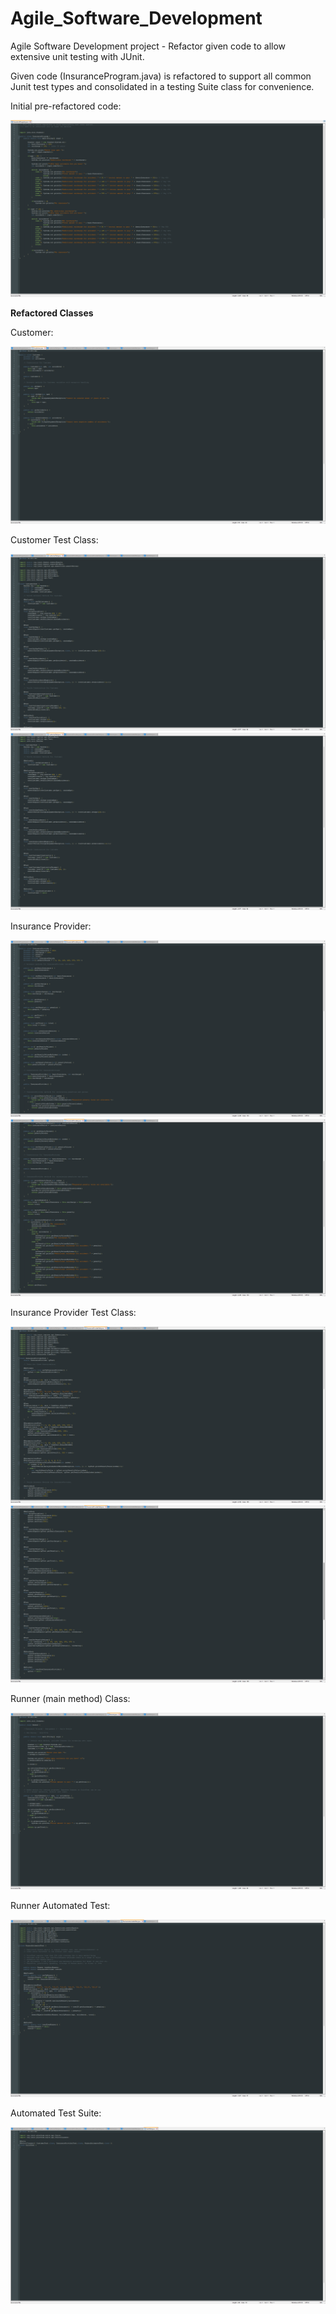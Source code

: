 # Agile_Software_Development
 Agile Software Development project -  Refactor given code to allow extensive unit testing with JUnit.
 
 Given code (InsuranceProgram.java) is refactored to support all common Junit test types and consolidated in a testing Suite class for convenience.

Initial pre-refactored code:

 ![Agile_image_1](screencaps/agile_(1).png)

 **Refactored Classes**

 Customer:
 
 ![Agile_image_2](screencaps/agile_(2).png)
 
 Customer Test Class:
 
 ![Agile_image_3](screencaps/agile_(3).png)
 ![Agile_image_4](screencaps/agile_(4).png)

 Insurance Provider:
 
 ![Agile_image_5](screencaps/agile_(5).png)
 ![Agile_image_6](screencaps/agile_(6).png)

 Insurance Provider Test Class:
 
 ![Agile_image_7](screencaps/agile_(7).png)
 ![Agile_image_8](screencaps/agile_(8).png)

 Runner (main method) Class:
 
 ![Agile_image_9](screencaps/agile_(9).png)

 Runner Automated Test:
 
 ![Agile_image_10](screencaps/agile_(10).png)

 Automated Test Suite:
 
 ![Agile_image_11](screencaps/agile_(11).png)
